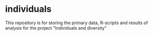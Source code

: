 # individuals

This repository is for storing the primary data, R-scripts and results of analysis for the project "Individuals and diversity"
